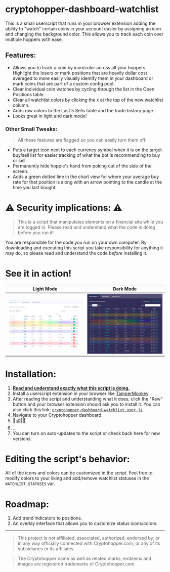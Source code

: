 # cryptohopper-dashboard-watchlist

This is a small userscript that runs in your browser extension adding the ability to "watch" certain coins in your account easier by assigning an icon and changing the background color. This allows you to track each coin over multiple hoppers with ease.

## Features:

* Allows you to track a coin by icon/color across all your hoppers. Highlight the losers or mark positions that are heavily dollar cost averaged to more easily visually identify them in your dashboard or mark coins that are part of a custom config pool.
* Clear individual coin watches by cycling through the list in the Open Positions table.
* Clear all watchlist colors by clicking the `X` at the top of the new watchlist column.
* Adds row colors to the Last 5 Sells table and the trade history page.
* Looks great in light and dark mode!

### Other Small Tweaks:

> All these features are flagged so you can easily turn them off:

* Puts a target icon next to each currency symbol when it is on the target buy/sell list for easier tracking of what the bot is recommending to buy or sell.
* Permanently hide hoppie's hand from poking out of the side of the screen.
* Adds a green dotted line in the chart view for where your average buy rate for that position is along with an arrow pointing to the candle at the time you last bought.

# ⚠️ Security implications: ⚠️

> This is a script that manipulates elements on a financial site while you are logged in. Please read and understand what the code is doing before you run it!

You are responsible for the code you run on your own computer. By downloading and executing this script you take responsibility for anything it may do, so please read and understand the code *before* installing it.

# See it in action!

Light Mode             |  Dark Mode
:-------------------------:|:-------------------------:
![](cryptohopper-example.png)  |  ![](cryptohopper-example-darkmode.png)

# Installation:

1. [**Read and understand exactly what this script is doing.**](cryptohopper-dashboard-watchlist.user.js)
2. Install a userscript extension in your browser like [TamperMonkey](https://www.tampermonkey.net/).
3. After reading the script and understanding what it does, click the "Raw" button and your browser extension should ask you to install it. You can also click this link: [`cryptohopper-dashboard-watchlist.user.js`](https://github.com/markrickert/cryptohopper-dashboard-watchlist/raw/main/cryptohopper-dashboard-watchlist.user.js).
4. Navigate to your Cryptohopper dashboard.
5. 🤖💰🚀🌖
6. ...
7. You can turn on auto-updates to the script or check back here for new versions.

# Editing the script's behavior:

All of the icons and colors can be customized in the script. Feel free to modify colors to your liking and add/remove watchlist statuses in the `WATCHLIST_STATUSES` var.

# Roadmap:

1. Add trend indicators to positions.
2. An overlay interface that allows you to customize status icons/colors.

---

> This project is not affiliated, associated, authorized, endorsed by, or in any way officially connected with Cryptohopper.com, or any of its subsidiaries or its affiliates.

> The Cryptohopper name as well as related marks, emblems and images are registered trademarks of Cryptohopper.com.

